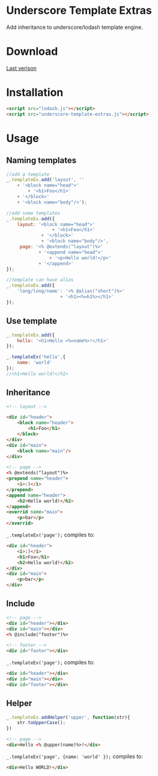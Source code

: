 # Underscore Template Extras
Add inheritance to underscore/lodash template engine.

# Download
[Last verison](https://raw.githubusercontent.com/yulanggong/underscore-template-extras/master/underscore-template-extras.js)

# Installation

```html
<script src="lodash.js"></script>
<script src="underscore-template-extras.js"></script>
```

# Usage

## Naming templates

```js
//add a template
_.templateEx.add('layout', ''
    + '<block name="head">'
        + '<h1>Foo</h1>'
    + '</block>'
    + '<block name="body"/>');

//add some templates
_.templateEx.add({
    layout: '<block name="head">'
                 + '<h1>Foo</h1>'
             + '</block>'
             + '<block name="body"/>',
     page: '<% @extends("layout")%>'
            + '<append name="head">'
                + '<p>Hello world!</p>'
            + '</append>'
});

//template can have alias
_.templateEx.add({
    'long/long/name': '<% @alias("short")%>'
                    + '<h1><%=h1%></h1>'
});
````

## Use template

```js
_.templateEx.add({
    hello: '<h1>Hello <%=name%>!</h1>'
});

_.templateEx('hello',{
    name: 'world'
});
//<h1>Hello world!</h1>
````

## Inheritance

```html
<!-- layout -->

<div id="header">
    <block name="header">
        <h1>Foo</h1>
    </block>
</div>
<div id="main">
    <block name="main"/>
</div>
```

```html
<!-- page -->
<% @extends("layout")%>
<prepend name="header">
    <i>:)</i>
</prepend>
<append name="header">
    <h2>Hello world!</h2>
</append>
<overrid name="main">
    <p>bar</p>
</overrid>
````

`_.templateEx('page');` compiles to:

```html
<div id="header">
    <i>:)</i>
    <h1>Foo</h1>
    <h2>Hello world!</h2>
</div>
<div id="main">
    <p>bar</p>
</div>
```

## Include

```html
<!-- page -->
<div id="header"></div>
<div id="main"></div>
<% @include("footer")%>
```
```html
<!-- footer -->
<div id="footer"></div>
```

`_.templateEx('page');` compiles to:

```html
<div id="header"></div>
<div id="main"></div>
<div id="footer"></div>
```

## Helper
```js
_.templateEx.addHelper('upper', function(str){
    str.toUpperCase();
})
````
```html
<!-- page -->
<div>Hello <% @upper(name)%>!</div>
```

`_.templateEx('page', {name: 'world' });` compiles to:

```html
<div>Hello WORLD!</div>
```